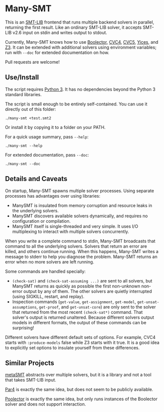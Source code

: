 # Many-SMT
This is an [SMT-LIB](http://smtlib.cs.uiowa.edu/) frontend that runs multiple
backend solvers in parallel, returning the first result.  Like an ordinary
SMT-LIB solver, it accepts SMT-LIB v2.6 input on stdin and writes output to
stdout.

Currently, Many-SMT knows how to use
[Boolector](https://boolector.github.io/),
[CVC4](https://cvc4.github.io/),
[CVC5](https://cvc5.github.io/),
[Yices](https://yices.csl.sri.com/), and
[Z3](https://github.com/Z3Prover/z3).
It can be extended with additional solvers using environment variables; run
with `--doc` for extended documentation on how.

Pull requests are welcome!

## Use/Install

The script requires [Python 3](https://www.python.org/).  It has no
dependencies beyond the Python 3 standard libraries.

The script is small enough to be entirely self-contained.  You can use it
directly out of this folder:

    ./many-smt <test.smt2

Or install it by copying it to a folder on your PATH.

For a quick usage summary, pass `--help`:

    ./many-smt --help

For extended documentation, pass `--doc`:

    ./many-smt --doc

## Details and Caveats

On startup, Many-SMT spawns multiple solver processes.  Using separate
processes has advantages over using libraries:

 - ManySMT is insulated from memory corruption and resource leaks in the
   underlying solvers.
 - ManySMT discovers available solvers dynamically, and requires no
   configuration or compilation.
 - ManySMT itself is single-threaded and very simple.  It uses I/O multiplexing
   to interact with multiple solvers concurrently.

When you write a complete command to stdin, Many-SMT broadcasts that command
to all the underlying solvers.  Solvers that return an error are killed, and
others continue running.  When this happens, Many-SMT writes a message to
stderr to help you diagnose the problem.  Many-SMT returns an error when no
more solvers are left running.

Some commands are handled specially:

 - `(check-sat)` and `(check-sat-assuming ...)` are sent to all solvers, but
   ManySMT returns as quickly as possible the first non-unknown non-error
   output by any of them.  The other solvers are quietly interrupted (using
   SIGKILL, restart, and replay).
 - Inspection commands (`get-value`, `get-assignment`, `get-model`,
   `get-unsat-assumptions`, `get-proof`, and `get-unsat-core`) are only sent to
   the solver that returned from the most recent `(check-sat*)` command.  That
   solver's output is returned unaltered.  Because different solvers output
   models in different formats, the output of these commands can be surprising!

Different solvers have different default sets of options.  For example, CVC4
starts with `:produce-models` false while Z3 starts with it true.  It is a good
idea to explicitly set options to insulate yourself from these differences.

## Similar Projects

[metaSMT](https://github.com/agra-uni-bremen/metaSMT) abstracts over multiple
solvers, but it is a library and not a tool that takes SMT-LIB input.

[Par4](https://smt-comp.github.io/2019/participants/par4) is exactly the same
idea, but does not seem to be publicly available.

[Poolector](https://github.com/Boolector/boolector/blob/ad16fd1b47fdce57cc55ca5f1b2f4f7c95b2f631/contrib/poolector.py)
is exactly the same idea, but only runs instances of the Boolector solver and
does not support interaction.
